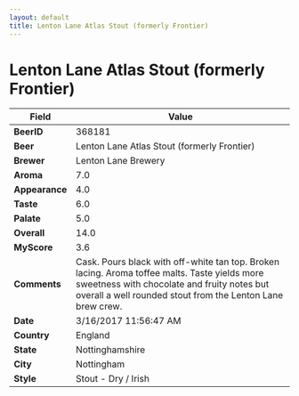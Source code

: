 ```yaml
---
layout: default
title: Lenton Lane Atlas Stout (formerly Frontier) 
---
```


# Lenton Lane Atlas Stout (formerly Frontier) 

| Field         | Value     |
|---------------|-----------|
| **BeerID** | 368181 |
| **Beer** | Lenton Lane Atlas Stout (formerly Frontier)  |
| **Brewer** | Lenton Lane Brewery |
| **Aroma** | 7.0 |
| **Appearance** | 4.0 |
| **Taste** | 6.0 |
| **Palate** | 5.0 |
| **Overall** | 14.0 |
| **MyScore** | 3.6 |
| **Comments** | Cask. Pours black with off-white tan top. Broken lacing. Aroma toffee malts. Taste yields more sweetness with chocolate and fruity notes but overall a well rounded stout from the Lenton Lane brew crew. |
| **Date** | 3/16/2017 11:56:47 AM |
| **Country** | England |
| **State** | Nottinghamshire |
| **City** | Nottingham |
| **Style** | Stout - Dry / Irish |

